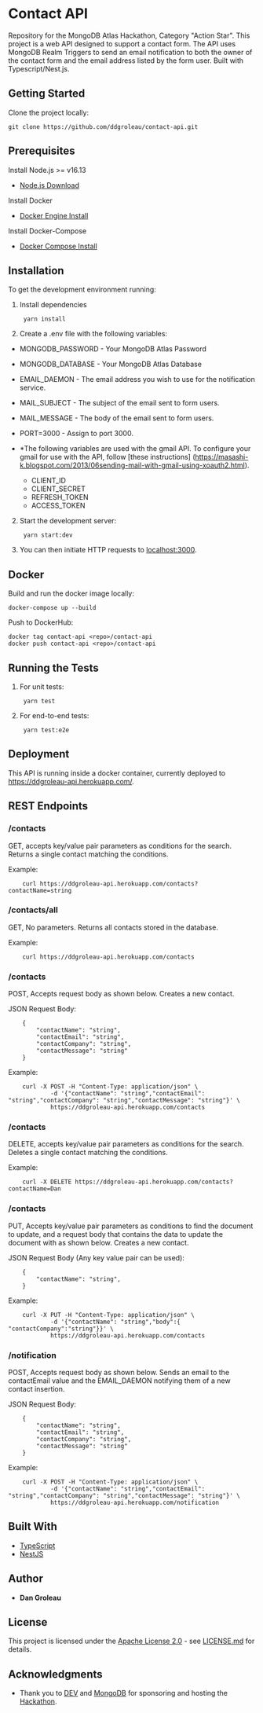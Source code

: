 # Contact API

Repository for the MongoDB Atlas Hackathon, Category "Action Star". 
This project is a web API designed to support a contact form. The
API uses MongoDB Realm Triggers to send an email notification to
both the owner of the contact form and the email address listed by
the form user. Built with Typescript/Nest.js.

## Getting Started

Clone the project locally:

    git clone https://github.com/ddgroleau/contact-api.git

## Prerequisites

Install Node.js >= v16.13
- [Node.js Download](https://nodejs.org/en/)

Install Docker
- [Docker Engine Install](https://docs.docker.com/engine/install/)

Install Docker-Compose
- [Docker Compose Install](https://docs.docker.com/compose/install/)


## Installation

To get the development environment running:

1. Install dependencies

        yarn install

3. Create a .env file with the following variables:

  - MONGODB_PASSWORD - Your MongoDB Atlas Password
  - MONGODB_DATABASE - Your MongoDB Atlas Database
  - EMAIL_DAEMON - The email address you wish to use for the notification service.
  - MAIL_SUBJECT - The subject of the email sent to form users.
  - MAIL_MESSAGE - The body of the email sent to form users.
  - PORT=3000 - Assign to port 3000.

  - *The following variables are used with the gmail API. To configure your gmail
    for use with the API, follow [these instructions]
    (https://masashi-k.blogspot.com/2013/06sending-mail-with-gmail-using-xoauth2.html).

    - CLIENT_ID
    - CLIENT_SECRET
    - REFRESH_TOKEN
    - ACCESS_TOKEN

2. Start the development server:

        yarn start:dev

3. You can then initiate HTTP requests to [localhost:3000](http://localhost:3000).


## Docker

Build and run the docker image locally:

    docker-compose up --build

Push to DockerHub:

    docker tag contact-api <repo>/contact-api
    docker push contact-api <repo>/contact-api


## Running the Tests

1. For unit tests:

        yarn test

2. For end-to-end tests:

        yarn test:e2e


## Deployment

This API is running inside a docker container, currently deployed to https://ddgroleau-api.herokuapp.com/. 

## REST Endpoints
        
### /contacts

GET, accepts key/value pair parameters as conditions for the search. Returns a single contact matching the conditions.

Example:

        curl https://ddgroleau-api.herokuapp.com/contacts?contactName=string

### /contacts/all

GET, No parameters. Returns all contacts stored in the database.

Example:

        curl https://ddgroleau-api.herokuapp.com/contacts

### /contacts

POST, Accepts request body as shown below. Creates a new contact.

JSON Request Body:

        {
            "contactName": "string",
            "contactEmail": "string",
            "contactCompany": "string",
            "contactMessage": "string"
        }

Example:

        curl -X POST -H "Content-Type: application/json" \
                -d '{"contactName": "string","contactEmail": "string","contactCompany": "string","contactMessage": "string"}' \
                https://ddgroleau-api.herokuapp.com/contacts

### /contacts

DELETE, accepts key/value pair parameters as conditions for the search. Deletes a single contact matching the conditions.

Example:

        curl -X DELETE https://ddgroleau-api.herokuapp.com/contacts?contactName=Dan

### /contacts

PUT, Accepts key/value pair parameters as conditions to find the document to update,
and a request body that contains the data to update the document with as shown below. Creates a new contact.

JSON Request Body (Any key value pair can be used):

        {
            "contactName": "string",
        }

Example:

        curl -X PUT -H "Content-Type: application/json" \
                -d '{"contactName": "string","body":{ "contactCompany":"string"}}' \
                https://ddgroleau-api.herokuapp.com/contacts

### /notification

POST, Accepts request body as shown below. Sends an email to the contactEmail value and the EMAIL_DAEMON
notifying them of a new contact insertion.

JSON Request Body:

        {
            "contactName": "string",
            "contactEmail": "string",
            "contactCompany": "string",
            "contactMessage": "string"
        }

Example:

        curl -X POST -H "Content-Type: application/json" \
                -d '{"contactName": "string","contactEmail": "string","contactCompany": "string","contactMessage": "string"}' \
                https://ddgroleau-api.herokuapp.com/notification


## Built With

  - [TypeScript](https://www.typescriptlang.org/)
  - [NestJS](https://nestjs.com/)


## Author

  - **Dan Groleau**


## License

This project is licensed under the [Apache License 2.0](LICENSE.md) - see [LICENSE.md](LICENSE.md) for
details.


## Acknowledgments

  - Thank you to [DEV](https://dev.to/) and [MongoDB](https://www.mongodb.com/) for sponsoring and hosting the [Hackathon](https://dev.to/devteam/announcing-the-mongodb-atlas-hackathon-on-dev-4b6m).
